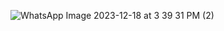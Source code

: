 ![WhatsApp Image 2023-12-18 at 3 39 31 PM (2)](https://github.com/LUCASBLOP/SEL0337/assets/113633685/fd3a849f-5510-41e6-905d-b9691fc247a9)

